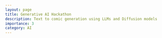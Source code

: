 ```yaml
---
layout: page
title: Generative AI Hackathon
description: Text to comic generation using LLMs and Diffusion models
importance: 3
category: AI
---
```


